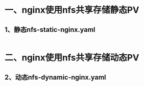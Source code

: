 # 一、nginx使用nfs共享存储静态PV

## 1、静态nfs-static-nginx.yaml

```bash

```

# 二、nginx使用nfs共享存储动态PV

## 2、动态nfs-dynamic-nginx.yaml

```bash

```
